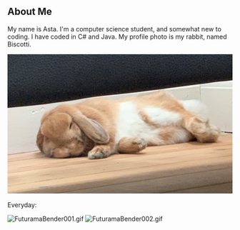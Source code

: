 ## About Me

My name is Asta. I'm a computer science student, and somewhat new to coding. I have coded in C# and Java.
My profile photo is my rabbit, named Biscotti.

![Biscotti(2).JPG](https://github.com/AsHuOvSo/AsHuOvSo.github.io/blob/master/Biscotti%20(2).JPG?raw=true)

Everyday:

![FuturamaBender001.gif](https://64.media.tumblr.com/tumblr_lxe2ybvPfG1qg3q94o1_250.gifv)
![FuturamaBender002.gif](https://64.media.tumblr.com/tumblr_lxe2ybvPfG1qg3q94o2_250.gifv)
